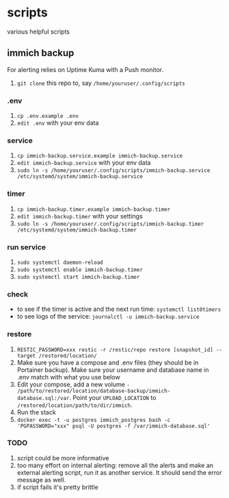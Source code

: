 # scripts

various helpful scripts

## immich backup

For alerting relies on Uptime Kuma with a Push monitor.

1. `git clone` this repo to, say `/home/youruser/.config/scripts`

### .env

1. `cp .env.example .env`
2. `edit .env` with your env data

### service

1. `cp immich-backup.service.example immich-backup.service`
2. `edit immich-backup.service` with your env data
3. `sudo ln -s /home/youruser/.config/scripts/immich-backup.service /etc/systemd/system/immich-backup.service`

### timer

1. `cp immich-backup.timer.example immich-backup.timer`
2. `edit immich-backup.timer` with your settings
3. `sudo ln -s /home/youruser/.config/scripts/immich-backup.timer /etc/systemd/system/immich-backup.timer`

### run service

1. `sudo systemctl daemon-reload`
2. `sudo systemctl enable immich-backup.timer`
3. `sudo systemctl start immich-backup.timer`

### check

- to see if the timer is active and the next run time: `systemctl list0timers`
- to see logs of the service: `journalctl -u immich-backup.service`

### restore

1. `RESTIC_PASSWORD=xxx restic -r /restic/repo restore [snapshot_id] --target /restored/location/`
2. Make sure you have a compose and .env files (they should be in Portainer backup). Make sure your username and database name in .env match with what you use below
3. Edit your compose, add a new volume `- /path/to/restored/location/database-backup/immich-database.sql:/var`. Point your `UPLOAD_LOCATION` to `/restored/location/path/to/dir/immich`.
4. Run the stack
5. `docker exec -t -u postgres immich_postgres bash -c 'PGPASSWORD="xxx" psql -U postgres -f /var/immich-database.sql'`

### TODO

1. script could be more informative
2. too many effort on internal alerting: remove all the alerts and make an external alerting script, run it as another service. It should send the error message as well.
3. if script fails it's pretty brittle
